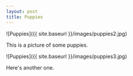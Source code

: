 ```yaml
---
layout: post
title: Puppies
---
```


![Puppies]({{ site.baseurl }}/images/puppies2.jpg)

This is a picture of some puppies.

![Puppies]({{ site.baseurl }}/images/puppies3.jpg)

Here's another one.
